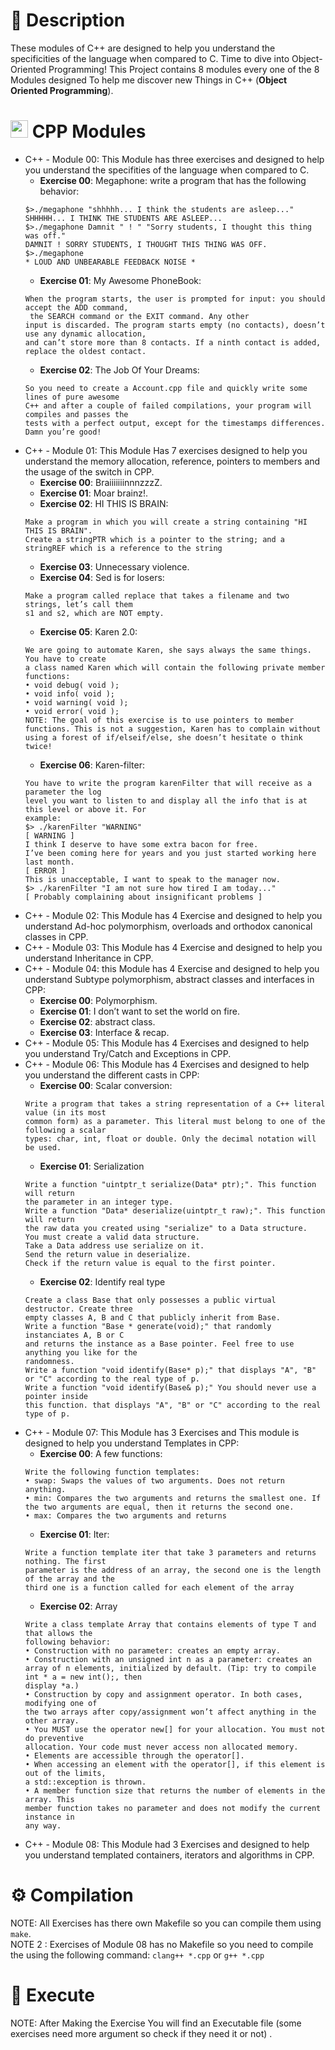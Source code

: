 # 🥶 Description
These modules of C++ are designed to help you understand the specificities of the language when compared to C. Time to dive into Object-Oriented Programming!
This Project contains 8 modules every one of the 8 Modules designed To help me discover new Things in C++ (**Object Oriented Programming**).

# <img src="https://user-images.githubusercontent.com/54292953/142726987-139b4a51-9471-4aa3-9051-1bab383c38c9.png"  width="28px"> CPP Modules

- C++ - Module 00: This Module has three exercises and designed to help you understand the specifities of the language when compared to C.
  - **Exercise 00**: Megaphone: write a program that has the following behavior:
  ```
  $>./megaphone "shhhhh... I think the students are asleep..."
  SHHHHH... I THINK THE STUDENTS ARE ASLEEP...
  $>./megaphone Damnit " ! " "Sorry students, I thought this thing was off."
  DAMNIT ! SORRY STUDENTS, I THOUGHT THIS THING WAS OFF.
  $>./megaphone
  * LOUD AND UNBEARABLE FEEDBACK NOISE *
  ```
  - **Exercise 01**: My Awesome PhoneBook:
  ```
  When the program starts, the user is prompted for input: you should accept the ADD command,
   the SEARCH command or the EXIT command. Any other
  input is discarded. The program starts empty (no contacts), doesn’t use any dynamic allocation,
  and can’t store more than 8 contacts. If a ninth contact is added, replace the oldest contact.
  ```
  - **Exercise 02**: The Job Of Your Dreams:
  ```
  So you need to create a Account.cpp file and quickly write some lines of pure awesome
  C++ and after a couple of failed compilations, your program will compiles and passes the
  tests with a perfect output, except for the timestamps differences. Damn you’re good!
  ```
- C++ - Module 01: This Module Has 7 exercises designed to help you understand the memory allocation, reference, pointers to members and the usage of the switch in CPP.
  - **Exercise 00**: BraiiiiiiinnnzzzZ.
  - **Exercise 01**: Moar brainz!.
  - **Exercise 02**: HI THIS IS BRAIN:
  ```
  Make a program in which you will create a string containing "HI THIS IS BRAIN".
  Create a stringPTR which is a pointer to the string; and a stringREF which is a reference to the string
  ```
  - **Exercise 03**: Unnecessary violence.
  - **Exercise 04**: Sed is for losers:
  ```
  Make a program called replace that takes a filename and two strings, let’s call them
  s1 and s2, which are NOT empty.
  ```
  - **Exercise 05**: Karen 2.0:
  ```
  We are going to automate Karen, she says always the same things. You have to create
  a class named Karen which will contain the following private member functions:
  • void debug( void );
  • void info( void );
  • void warning( void );
  • void error( void );
  NOTE: The goal of this exercise is to use pointers to member functions. This is not a suggestion, Karen has to complain without using a forest of if/elseif/else, she doesn’t hesitate o think twice!
  ```
  - **Exercise 06**: Karen-filter:
  ```
  You have to write the program karenFilter that will receive as a parameter the log
  level you want to listen to and display all the info that is at this level or above it. For
  example:
  $> ./karenFilter "WARNING"
  [ WARNING ]
  I think I deserve to have some extra bacon for free.
  I’ve been coming here for years and you just started working here last month.
  [ ERROR ]
  This is unacceptable, I want to speak to the manager now.
  $> ./karenFilter "I am not sure how tired I am today..."
  [ Probably complaining about insignificant problems ]
  ```
- C++ - Module 02: This Module has 4 Exercise and designed to help you understand Ad-hoc polymorphism, overloads and orthodox canonical classes in CPP.
- C++ - Module 03: This Module has 4 Exercise and designed to help you understand Inheritance in CPP.
- C++ - Module 04: this Module has 4 Exercise and designed to help you understand Subtype polymorphism, abstract classes and interfaces in CPP:
  - **Exercise 00**: Polymorphism.
  - **Exercise 01**: I don’t want to set the world on fire.
  - **Exercise 02**: abstract class.
  - **Exercise 03**: Interface & recap.
- C++ - Module 05: This Module has 4 Exercises and designed to help you understand Try/Catch and Exceptions in CPP.
- C++ - Module 06: This Module has 4 Exercises and designed to help you understand the different casts in CPP:
  - **Exercise 00**: Scalar conversion:
  ```
  Write a program that takes a string representation of a C++ literal value (in its most
  common form) as a parameter. This literal must belong to one of the following a scalar
  types: char, int, float or double. Only the decimal notation will be used.
  ```
  - **Exercise 01**: Serialization
  ```
  Write a function "uintptr_t serialize(Data* ptr);". This function will return
  the parameter in an integer type.
  Write a function "Data* deserialize(uintptr_t raw);". This function will return
  the raw data you created using "serialize" to a Data structure.
  You must create a valid data structure.
  Take a Data address use serialize on it.
  Send the return value in deserialize.
  Check if the return value is equal to the first pointer.
  ```
  - **Exercise 02**: Identify real type
  ```
  Create a class Base that only possesses a public virtual destructor. Create three
  empty classes A, B and C that publicly inherit from Base.
  Write a function "Base * generate(void);" that randomly instanciates A, B or C
  and returns the instance as a Base pointer. Feel free to use anything you like for the
  randomness.
  Write a function "void identify(Base* p);" that displays "A", "B" or "C" according to the real type of p.
  Write a function "void identify(Base& p);" You should never use a pointer inside
  this function. that displays "A", "B" or "C" according to the real type of p.
  ```
- C++ - Module 07: This Module has 3 Exercises and This module is designed to help you understand Templates in CPP:
  - **Exercise 00**: A few functions:
  ```
  Write the following function templates:
  • swap: Swaps the values of two arguments. Does not return anything.
  • min: Compares the two arguments and returns the smallest one. If the two arguments are equal, then it returns the second one.
  • max: Compares the two arguments and returns
  ```
  - **Exercise 01**: Iter:
  ```
  Write a function template iter that take 3 parameters and returns nothing. The first
  parameter is the address of an array, the second one is the length of the array and the
  third one is a function called for each element of the array
  ```
  - **Exercise 02**: Array
  ```
  Write a class template Array that contains elements of type T and that allows the
  following behavior:
  • Construction with no parameter: creates an empty array.
  • Construction with an unsigned int n as a parameter: creates an array of n elements, initialized by default. (Tip: try to compile int * a = new int();, then
  display *a.)
  • Construction by copy and assignment operator. In both cases, modifying one of
  the two arrays after copy/assignment won’t affect anything in the other array.
  • You MUST use the operator new[] for your allocation. You must not do preventive
  allocation. Your code must never access non allocated memory.
  • Elements are accessible through the operator[].
  • When accessing an element with the operator[], if this element is out of the limits,
  a std::exception is thrown.
  • A member function size that returns the number of elements in the array. This
  member function takes no parameter and does not modify the current instance in
  any way.
  ```
- C++ - Module 08: This Module had 3 Exercises and designed to help you understand templated containers, iterators and algorithms in CPP.

# ⚙️ Compilation

NOTE: All Exercises has there own Makefile so you can compile them using `make`.</br>
NOTE 2 : Exercises of Module 08 has no Makefile so you need to compile the using the following command: `clang++ *.cpp` or `g++ *.cpp`

# 🔑 Execute

NOTE: After Making the Exercise You will find an Executable file (some exercises need more argument so check if they need it or not) .
